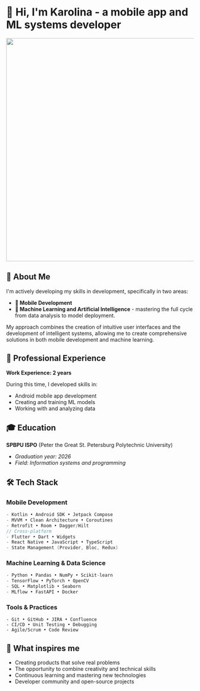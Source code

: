 # 👋 Hi, I'm Karolina - a mobile app and ML systems developer

<div id="header" align="center">
  <img src="https://media2.giphy.com/media/v1.Y2lkPTc5MGI3NjExOG5ya2xlMDUycGxqcXBnM3llZ2swbXB5Y3oya2lldWdmM2l0bzFlcyZlcD12MV9pbnRlcm5hbF9naWZfYnlfaWQmY3Q9Zw/ckr4W2ppxPBeIF8dx4/giphy.gif" width="600"/>
</div>

## 🚀 About Me

I'm actively developing my skills in development, specifically in two areas:

- **📱 Mobile Development**
- **🧠 Machine Learning and Artificial Intelligence** - mastering the full cycle from data analysis to model deployment.

My approach combines the creation of intuitive user interfaces and the development of intelligent systems, allowing me to create comprehensive solutions in both mobile development and machine learning.

## 💼 Professional Experience

**Work Experience: 2 years**

During this time, I developed skills in:
- Android mobile app development
- Creating and training ML models
- Working with and analyzing data

## 🎓 Education

**SPBPU ISPO** (Peter the Great St. Petersburg Polytechnic University)
- *Graduation year: 2026*
- *Field: Information systems and programming*

## 🛠 Tech Stack

### Mobile Development
```Kotlin
- Kotlin • Android SDK • Jetpack Compose
- MVVM • Clean Architecture • Coroutines
- Retrofit • Room • Dagger/Hilt
// Cross-platform
- Flutter • Dart • Widgets
- React Native • JavaScript • TypeScript
- State Management (Provider, Bloc, Redux)
```

### Machine Learning & Data Science
```python
- Python • Pandas • NumPy • Scikit-learn
- TensorFlow • PyTorch • OpenCV
- SQL • Matplotlib • Seaborn
- MLflow • FastAPI • Docker
```

### Tools & Practices
```
- Git • GitHub • JIRA • Confluence
- CI/CD • Unit Testing • Debugging
- Agile/Scrum • Code Review
```

## 🌟 What inspires me

- Creating products that solve real problems
- The opportunity to combine creativity and technical skills
- Continuous learning and mastering new technologies
- Developer community and open-source projects

</div>
